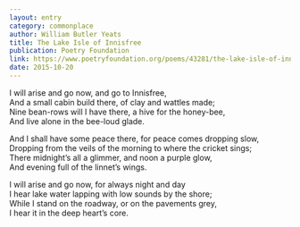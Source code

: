 ```yaml
---
layout: entry
category: commonplace
author: William Butler Yeats
title: The Lake Isle of Innisfree
publication: Poetry Foundation
link: https://www.poetryfoundation.org/poems/43281/the-lake-isle-of-innisfree
date: 2015-10-20
---
```


I will arise and go now, and go to Innisfree, 
<br>And a small cabin build there, of clay and wattles made; 
<br>Nine bean-rows will I have there, a hive for the honey-bee, 
<br>And live alone in the bee-loud glade. 

And I shall have some peace there, for peace comes dropping slow, 
<br>Dropping from the veils of the morning to where the cricket sings; 
<br>There midnight’s all a glimmer, and noon a purple glow, 
<br>And evening full of the linnet’s wings. 

I will arise and go now, for always night and day 
<br>I hear lake water lapping with low sounds by the shore; 
<br>While I stand on the roadway, or on the pavements grey, 
<br>I hear it in the deep heart’s core.